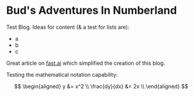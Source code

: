 # Bud's Adventures In Numberland

Test Blog. Ideas for content (& a test for lists are):
* a
* b
* c

Great article on [fast.ai](https://www.fast.ai/2020/01/16/fast_template/) which simplified the creation of this blog. 

Testing the mathematical notation capability:

$$
\begin{aligned}
y &= x^2 \\
\frac{dy}{dx} &= 2x \\
\end{aligned}
$$
